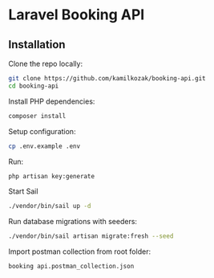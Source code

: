 # Laravel Booking API

## Installation

Clone the repo locally:

```sh
git clone https://github.com/kamilkozak/booking-api.git
cd booking-api
```

Install PHP dependencies:

```sh
composer install
```

Setup configuration:

```sh
cp .env.example .env
```

Run:

```sh
php artisan key:generate
```

Start Sail

```sh
./vendor/bin/sail up -d
```

Run database migrations with seeders:

```sh
./vendor/bin/sail artisan migrate:fresh --seed
```

Import postman collection from root folder:

```sh
booking api.postman_collection.json
```
